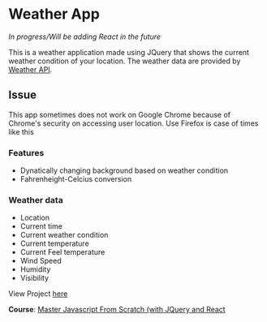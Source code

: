 # Weather App
*In progress/Will be adding React in the future*

This is a weather application made using JQuery that shows the current weather condition of your location. The weather data are provided by [Weather API](https://www.weatherapi.com/).

## Issue
This app sometimes does not work on Google Chrome because of Chrome's security on accessing user location. Use Firefox is case of times like this

### Features
- Dynatically changing background based on weather condition
- Fahrenheight-Celcius conversion

### Weather data
- Location 
- Current time
- Current weather condition
- Current temperature
- Current Feel temperature
- Wind Speed
- Humidity
- Visibility


View Project [here](https://brototibiswas.github.io/weatherApp/)


**Course**: [Master Javascript From Scratch (with JQuery and React](https://www.udemy.com/course/javascript-jquery-react/)